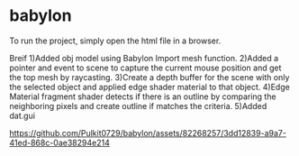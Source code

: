 # babylon
To run the project, simply open the html file in a browser.

Breif
1)Added obj model using Babylon Import mesh function.
2)Added a pointer and event to scene to capture the current mouse position and get the top mesh by raycasting.
3)Create a depth buffer for the scene with only the selected object and applied edge shader material to that object.
4)Edge Material fragment shader detects if there is an outline by comparing the neighboring pixels and create outline if matches the criteria.
5)Added dat.gui


https://github.com/Pulkit0729/babylon/assets/82268257/3dd12839-a9a7-41ed-868c-0ae38294e214

